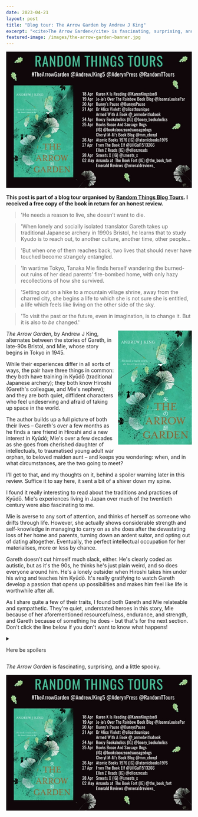 ```yaml
---
date: 2023-04-21
layout: post
title: "Blog tour: The Arrow Garden by Andrew J King"
excerpt: "<cite>The Arrow Garden</cite> is fascinating, surprising, and a little spooky."
featured-image: /images/the-arrow-garden-banner.jpg
---
```


![The Arrow Garden blog tour banner](/images/the-arrow-garden-banner.jpg)

**This post is part of a blog tour organised by [Random Things Blog Tours](http://randomthingsthroughmyletterbox.blogspot.com/p/services-to-publishers-authors-blog.html). I received a free copy of the book in return for an honest review.**

> 'He needs a reason to live, she doesn’t want to die.

> 'When lonely and socially isolated translator Gareth takes up traditional Japanese archery in 1990s Bristol, he learns that to study Kyudo is to reach out, to another culture, another time, other people...

> 'But when one of them reaches back, two lives that should never have touched become strangely entangled.

> 'In wartime Tokyo, Tanaka Mie finds herself wandering the burned-out ruins of her dead parents’ fire-bombed home, with only hazy recollections of how she survived.

> 'Setting out on a hike to a mountain village shrine, away from the charred city, she begins a life to which she is not sure she is entitled, a life which feels like living on the other side of the sky.

> 'To visit the past or the future, even in imagination, is to change it. But it is also to *be* changed.'

<img src="/images/the-arrow-garden-200.jpg" alt="The Arrow Garden" style="float: right; margin-bottom: 10px; margin-left: 10px;">

<cite>The Arrow Garden</cite>, by Andrew J King, alternates between the stories of Gareth, in late-90s Bristol, and Mie, whose story begins in Tokyo in 1945.

While their experiences differ in all sorts of ways, the pair have three things in common: they both have training in Kyūdō (traditional Japanese archery); they both know Hiroshi (Gareth's colleague, and Mie's nephew); and they are both quiet, diffident characters who feel undeserving and afraid of taking up space in the world.

The author builds up a full picture of both their lives &ndash; Gareth's over a few months as he finds a rare friend in Hiroshi and a new interest in Kyūdō; Mie's over a few decades as she goes from cherished daughter of intellectuals, to traumatised young adult war orphan, to beloved maiden aunt &ndash; and keeps you wondering: when, and in what circumstances, are the two going to meet?

I'll get to that, and my thoughts on it, behind a spoiler warning later in this review. Suffice it to say here, it sent a bit of a shiver down my spine.

I found it really interesting to read about the traditions and practices of Kyūdō. Mie's experiences living in Japan over much of the twentieth century were also fascinating to me.

Mie is averse to any sort of attention, and thinks of herself as someone who drifts through life. However, she actually shows considerable strength and self-knowledge in managing to carry on as she does after the devastating loss of her home and parents, turning down an ardent suitor, and opting out of dating altogether. Eventually, the perfect intellectual occupation for her materialises, more or less by chance.

Gareth doesn't cut himself much slack, either. He's clearly coded as autistic, but as it's the 90s, he thinks he's just plain weird, and so does everyone around him. He's a lonely outsider when Hiroshi takes him under his wing and teaches him Kyūdō. It's really gratifying to watch Gareth develop a passion that opens up possibilities and makes him feel like life is worthwhile after all.

As I share quite a few of their traits, I found both Gareth and Mie relateable and sympathetic. They're quiet, understated heroes in this story, Mie because of her aforementioned resourcefulness, endurance, and strength, and Gareth because of something he does - but that's for the next section. Don't click the line below if you don't want to know what happens!

<details>

<summary><p>Here be spoilers</p></summary>

<p>The timeslip in this story is such that the two main characters occupy the same space for 12 hours at most &ndash; but that's enough time for Gareth to get Mie out of harm's way, so she survives the war and goes on to live a long life.</p>

<p>The limited nature of the timeslip gives King ample space to explore how someone might react to such an event depending on their personality, circumstances, and knowledge of what's going on.</p>

<p>A more extensive and involved timeslip would also have diluted two key messages conveyed by <cite>The Arrow Garden</cite>: that just one small change in the timeline can have far-reaching consequences; and any life is worth saving, however "small" or "insignificant" the survivor believes themselves to be.</p>

<p>Mie's reaction to surviving the bombing that killed her family in such an extraordinary way is complex.</p>

<p>For one thing, unlike Gareth, she doesn't know what's happening. One minute she's in familiar surroundings; the next, she's in a place and time completely alien to her; then, a few hours later, she's back home, but it's been destroyed and her parents are dead. It's no wonder she's confused by her memories, or that she waits so long to share them with anyone.</p>

<p>Mie experiences considerable survivor's guilt, which is also understandable. Surviving the bombing that killed her parents would probably have had that effect without the intervention, but her outlandish method of escape intensifies her feelings that she wasn't <em>meant</em> to have survived.</p>

<p>It's for this reason that Mie treads so lightly for the rest of her life. While she may not go on to cure cancer or create world peace, she has remaining family and friends who love and value her, and I'm glad her story didn't end in 1945.</p>

<p>In addition, there's a mind-bending predestination paradox at the heart of <cite>The Arrow Garden</cite> concerning Hiroshi's appearance and intervention in Gareth's life. I'm still turning it over in my head now!</p>

</details>

<cite>The Arrow Garden</cite> is fascinating, surprising, and a little spooky.

![The Arrow Garden blog tour banner](/images/the-arrow-garden-banner.jpg)